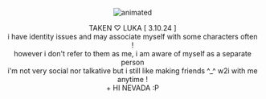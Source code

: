 <p align="center">
  <img src="https://cdn.discordapp.com/attachments/1196304361731661864/1224227521545900092/Untitled_video_-_Made_with_Clipchamp_5.gif?ex=661cb9ba&is=660a44ba&hm=8577e33d2f68619f7e884f155c29d3d418495790e7fc6bcb15345cb2e61719ab&" alt="animated" />
</p>
<p align="center"> TAKEN ♡ LUKA [ 3.10.24  ] 
<br>
i have identity issues and may associate myself with some characters often !
<br>
however i don't refer to them as me, i am aware of myself as a separate person
<br>  
i'm not very social nor talkative but i still like making friends ^_^ w2i with me anytime !
<br>
  + HI NEVADA :P
</p>




